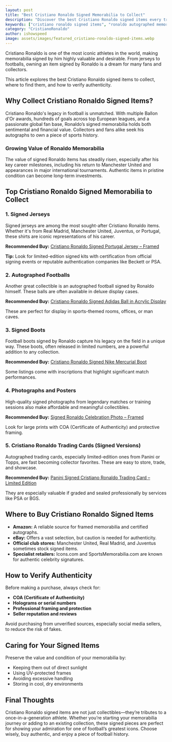 ```yaml
---
layout: post
title: "Best Cristiano Ronaldo Signed Memorabilia to Collect"
description: "Discover the best Cristiano Ronaldo signed items every true fan should own. From jerseys to boots, start your memorabilia collection today."
keywords: ["cristiano ronaldo signed items", "ronaldo autographed memorabilia", "ronaldo collectibles"]
category: "CristianoRonaldo"
author: ishowspeed
image: assets/images/featured_cristiano-ronaldo-signed-items.webp
---
```


Cristiano Ronaldo is one of the most iconic athletes in the world, making memorabilia signed by him highly valuable and desirable. From jerseys to footballs, owning an item signed by Ronaldo is a dream for many fans and collectors. 

This article explores the best Cristiano Ronaldo signed items to collect, where to find them, and how to verify authenticity.

## Why Collect Cristiano Ronaldo Signed Items?

Cristiano Ronaldo's legacy in football is unmatched. With multiple Ballon d'Or awards, hundreds of goals across top European leagues, and a passionate global fan base, Ronaldo’s signed memorabilia holds both sentimental and financial value. Collectors and fans alike seek his autographs to own a piece of sports history.

### Growing Value of Ronaldo Memorabilia

The value of signed Ronaldo items has steadily risen, especially after his key career milestones, including his return to Manchester United and appearances in major international tournaments. Authentic items in pristine condition can become long-term investments.

## Top Cristiano Ronaldo Signed Memorabilia to Collect

<ins class="adsbygoogle"
     style="display:block"
     data-ad-client="ca-pub-2784742237479601"
     data-ad-slot="3760872290"
     data-ad-format="auto"
     data-full-width-responsive="true"></ins>
<script>
     (adsbygoogle = window.adsbygoogle || []).push({});
</script>


### 1. **Signed Jerseys**

Signed jerseys are among the most sought-after Cristiano Ronaldo items. Whether it's from Real Madrid, Manchester United, Juventus, or Portugal, these shirts are iconic representations of his career.

**Recommended Buy:** [Cristiano Ronaldo Signed Portugal Jersey – Framed](https://amzn.to/40RMzYk)

**Tip:** Look for limited-edition signed kits with certification from official signing events or reputable authentication companies like Beckett or PSA.

### 2. **Autographed Footballs**

Another great collectible is an autographed football signed by Ronaldo himself. These balls are often available in deluxe display cases.

**Recommended Buy:** [Cristiano Ronaldo Signed Adidas Ball in Acrylic Display](https://amzn.to/4ldc7WW)

These are perfect for display in sports-themed rooms, offices, or man caves.

### 3. **Signed Boots**

Football boots signed by Ronaldo capture his legacy on the field in a unique way. These boots, often released in limited numbers, are a powerful addition to any collection.

**Recommended Buy:** [Cristiano Ronaldo Signed Nike Mercurial Boot](https://amzn.to/4muIPEt)

Some listings come with inscriptions that highlight significant match performances.

### 4. **Photographs and Posters**

<ins class="adsbygoogle"
     style="display:block"
     data-ad-client="ca-pub-2784742237479601"
     data-ad-slot="3760872290"
     data-ad-format="auto"
     data-full-width-responsive="true"></ins>
<script>
     (adsbygoogle = window.adsbygoogle || []).push({});
</script>


High-quality signed photographs from legendary matches or training sessions also make affordable and meaningful collectibles.

**Recommended Buy:** [Signed Ronaldo Celebration Photo – Framed](https://amzn.to/45lPJoq)

Look for large prints with COA (Certificate of Authenticity) and protective framing.

### 5. **Cristiano Ronaldo Trading Cards (Signed Versions)**

Autographed trading cards, especially limited-edition ones from Panini or Topps, are fast becoming collector favorites. These are easy to store, trade, and showcase.

**Recommended Buy:** [Panini Signed Cristiano Ronaldo Trading Card – Limited Edition](https://amzn.to/3IZUpsO)

They are especially valuable if graded and sealed professionally by services like PSA or BGS.

## Where to Buy Cristiano Ronaldo Signed Items

* **Amazon:** A reliable source for framed memorabilia and certified autographs.
* **eBay:** Offers a vast selection, but caution is needed for authenticity.
* **Official club stores:** Manchester United, Real Madrid, and Juventus sometimes stock signed items.
* **Specialist retailers:** Icons.com and SportsMemorabilia.com are known for authentic celebrity signatures.

## How to Verify Authenticity

Before making a purchase, always check for:

* **COA (Certificate of Authenticity)**
* **Holograms or serial numbers**
* **Professional framing and protection**
* **Seller reputation and reviews**

Avoid purchasing from unverified sources, especially social media sellers, to reduce the risk of fakes.

## Caring for Your Signed Items

<ins class="adsbygoogle"
     style="display:block"
     data-ad-client="ca-pub-2784742237479601"
     data-ad-slot="3760872290"
     data-ad-format="auto"
     data-full-width-responsive="true"></ins>
<script>
     (adsbygoogle = window.adsbygoogle || []).push({});
</script>


Preserve the value and condition of your memorabilia by:

* Keeping them out of direct sunlight
* Using UV-protected frames
* Avoiding excessive handling
* Storing in cool, dry environments

## Final Thoughts

Cristiano Ronaldo signed items are not just collectibles—they’re tributes to a once-in-a-generation athlete. Whether you’re starting your memorabilia journey or adding to an existing collection, these signed pieces are perfect for showing your admiration for one of football’s greatest icons. Choose wisely, buy authentic, and enjoy a piece of football history.
